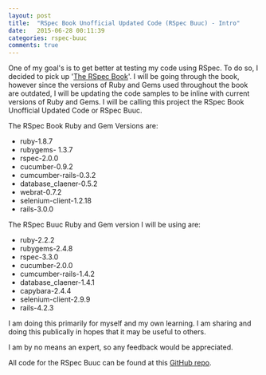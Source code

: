 ```yaml
---
layout: post
title:  "RSpec Book Unofficial Updated Code (RSpec Buuc) - Intro"
date:   2015-06-28 00:11:39
categories: rspec-buuc
comments: true
---
```

One of my goal's is to get better at testing my code using RSpec. To do so, I decided to pick up '[The RSpec Book][rspec-book]'. I will be going through the book, however since the versions of Ruby and Gems used throughout the book are outdated, I will be updating the code samples to be inline with current versions of Ruby and Gems. I will be calling this project the RSpec Book Unofficial Updated Code or RSpec Buuc.

The RSpec Book Ruby and Gem Versions are:

* ruby-1.8.7
* rubygems- 1.3.7
* rspec-2.0.0
* cucumber-0.9.2
* cumcumber-rails-0.3.2
* database_claener-0.5.2
* webrat-0.7.2
* selenium-client-1.2.18
* rails-3.0.0
            
The RSpec Buuc Ruby and Gem version I will be using are:

* ruby-2.2.2
* rubygems-2.4.8
* rspec-3.3.0
* cucumber-2.0.0
* cumcumber-rails-1.4.2
* database_claener-1.4.1
* capybara-2.4.4
* selenium-client-2.9.9
* rails-4.2.3

I am doing this primarily for myself and my own learning. I am sharing and doing this publically in hopes that it may be useful to others. 

I am by no means an expert, so any feedback would be appreciated. 

All code for the RSpec Buuc can be found at this [GitHub repo][rspec-buuc-repo].

[rspec-book]: https://pragprog.com/book/achbd/the-rspec-book
[rspec-buuc-repo]: https://github.com/mlongerich/rspec_buuc
